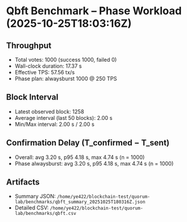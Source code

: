 # Qbft Benchmark – Phase Workload (2025-10-25T18:03:16Z)

## Throughput
- Total votes: 1000 (success 1000, failed 0)
- Wall-clock duration: 17.37 s
- Effective TPS: 57.56 tx/s
- Phase plan: alwaysburst 1000 @ 250 TPS

## Block Interval
- Latest observed block: 1258
- Average interval (last 50 blocks): 2.00 s
- Min/Max interval: 2.00 s / 2.00 s

## Confirmation Delay (T_confirmed − T_sent)
- Overall: avg 3.20 s, p95 4.18 s, max 4.74 s (n = 1000)
- Phase alwaysburst: avg 3.20 s, p95 4.18 s, max 4.74 s (n = 1000)

## Artifacts
- Summary JSON: `/home/ye422/blockchain-test/quorum-lab/benchmarks/qbft_summary_20251025T180316Z.json`
- Detailed CSV: `/home/ye422/blockchain-test/quorum-lab/benchmarks/qbft.csv`
